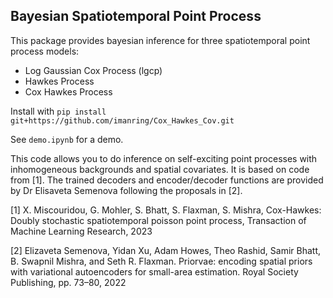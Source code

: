 ## Bayesian Spatiotemporal Point Process

This package provides bayesian inference for three spatiotemporal point process models:
- Log Gaussian Cox Process (lgcp)
- Hawkes Process
- Cox Hawkes Process


Install with
```pip install git+https://github.com/imanring/Cox_Hawkes_Cov.git```


See ```demo.ipynb``` for a demo.


This code allows you to do inference on self-exciting point processes with inhomogeneous backgrounds and spatial covariates. It is based on code from [1]. The trained decoders and encoder/decoder functions are provided by Dr Elisaveta Semenova following the proposals in [2]. 


[1] X. Miscouridou, G. Mohler, S. Bhatt, S. Flaxman, S. Mishra, Cox-Hawkes: Doubly stochastic spatiotemporal poisson point process, Transaction of Machine Learning Research, 2023

[2] Elizaveta Semenova, Yidan Xu, Adam Howes, Theo Rashid, Samir Bhatt, B. Swapnil Mishra, and Seth R.
Flaxman. Priorvae: encoding spatial priors with variational autoencoders for small-area estimation. Royal
Society Publishing, pp. 73–80, 2022 

